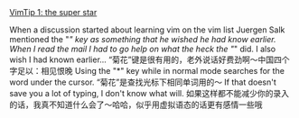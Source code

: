<html><body><div><a href="http://vim.sourceforge.net/tip_view.php?tip_id=1">VimTip 1: the super star</a>

When a discussion started about learning vim on the vim list Juergen Salk mentioned the "*" key as something that he wished he had know earlier. When I read the mail I had to go help on what the heck the "*" did. I also wish I had known earlier...
“菊花”键是很有用的，老外说话好费劲啊～中国四个字足以：相见恨晚
Using the "*" key while in normal mode searches for the word under the cursor.
“菊花”是查找光标下相同单词用的～
If that doesn't save you a lot of typing, I don't know what will.
如果这样都不能减少你的录入的话，我真不知道什么会了～哈哈，似乎用虚拟语态的话更有感情一些哦
</div></body></html>